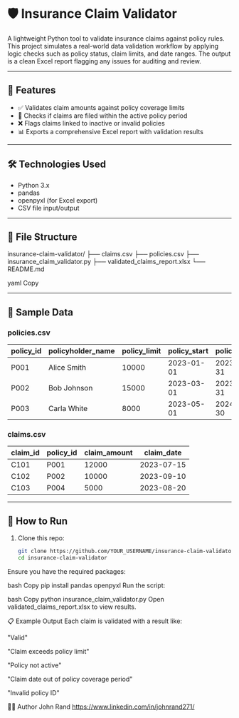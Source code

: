 # 🛡️ Insurance Claim Validator

A lightweight Python tool to validate insurance claims against policy rules. This project simulates a real-world data validation workflow by applying logic checks such as policy status, claim limits, and date ranges. The output is a clean Excel report flagging any issues for auditing and review.

---

## 📌 Features

- ✅ Validates claim amounts against policy coverage limits  
- 📅 Checks if claims are filed within the active policy period  
- ❌ Flags claims linked to inactive or invalid policies  
- 📊 Exports a comprehensive Excel report with validation results

---

## 🛠️ Technologies Used

- Python 3.x  
- pandas  
- openpyxl (for Excel export)  
- CSV file input/output

---

## 📁 File Structure

insurance-claim-validator/
├── claims.csv
├── policies.csv
├── insurance_claim_validator.py
├── validated_claims_report.xlsx
└── README.md

yaml
Copy

---

## 📂 Sample Data

### policies.csv
| policy_id | policyholder_name | policy_limit | policy_start | policy_end | policy_status |
|-----------|-------------------|---------------|---------------|------------|----------------|
| P001 | Alice Smith | 10000 | 2023-01-01 | 2023-12-31 | Active |
| P002 | Bob Johnson | 15000 | 2023-03-01 | 2023-12-31 | Lapsed |
| P003 | Carla White | 8000 | 2023-05-01 | 2024-04-30 | Active |

### claims.csv
| claim_id | policy_id | claim_amount | claim_date |
|----------|------------|----------------|-------------|
| C101 | P001 | 12000 | 2023-07-15 |
| C102 | P002 | 10000 | 2023-09-10 |
| C103 | P004 | 5000 | 2023-08-20 |

---

## 🚀 How to Run

1. Clone this repo:
   ```bash
   git clone https://github.com/YOUR_USERNAME/insurance-claim-validator.git
   cd insurance-claim-validator
Ensure you have the required packages:

bash
Copy
pip install pandas openpyxl
Run the script:

bash
Copy
python insurance_claim_validator.py
Open validated_claims_report.xlsx to view results.

📋 Example Output
Each claim is validated with a result like:

"Valid"

"Claim exceeds policy limit"

"Policy not active"

"Claim date out of policy coverage period"

"Invalid policy ID"

👨‍💼 Author
John Rand
https://www.linkedin.com/in/johnrand271/

